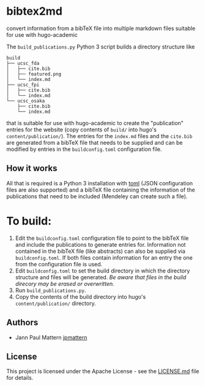 # bibtex2md

convert information from a bibTeX file into multiple markdown files suitable for use with hugo-academic

The `build_publications.py` Python 3 script builds a directory structure like
```
build
├── ucsc_fda
│   ├── cite.bib
│   ├── featured.png
│   └── index.md
├── ucsc_fpi
│   ├── cite.bib
│   └── index.md
└── ucsc_osaka
    ├── cite.bib
    └── index.md
```
that is suitable for use with hugo-academic to create the "publication" entries for the website (copy contents of `build/` into hugo's `content/publication/`). The entries for the `index.md` files and the `cite.bib` are generated from a bibTeX file that needs to be supplied and can be modified by entries in the `buildconfig.toml` configuration file.

## How it works

All that is required is a Python 3 installation with [toml](https://pypi.org/project/toml/) (JSON configuration files are also supported) and a bibTeX file containing the information of the publications that need to be included (Mendeley can create such a file).

# To build:
1. Edit the `buildconfig.toml` configuration file to point to the bibTeX file and include the publications to generate entries for. Information not contained in the bibTeX file (like abstracts) can also be supplied via `buildconfig.toml`. If both files contain information for an entry the one from the configuration file is used.
2. Edit `buildconfig.toml` to set the build directory in which the directory structure and files will be generated. *Be aware that files in the build direcory may be erased or overwritten.*  
3. Run `build_publications.py`.
4. Copy the contents of the build directory into hugo's `content/publication/` directory.

## Authors

* Jann Paul Mattern [jpmattern](https://github.com/jpmattern)

## License

This project is licensed under the Apache License - see the [LICENSE.md](LICENSE.md) file for details.

